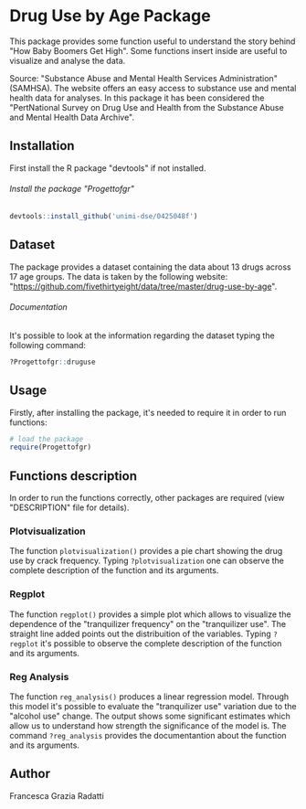 # Drug Use by Age Package

This package provides some function useful to understand the story behind "How Baby Boomers Get High". 
Some functions insert inside are useful to visualize and analyse the data.

Source: "Substance Abuse and Mental Health Services Administration" (SAMHSA).
The website offers an easy access to substance use and mental health data for analyses. In this package it has been considered the "PertNational Survey on Drug Use and Health from the Substance Abuse and Mental Health Data Archive". 

## Installation

First install the R package "devtools" if not installed.

###### Install the package "Progettofgr"

```R
devtools::install_github('unimi-dse/0425048f')
```



## Dataset

The package provides a dataset containing the data about 13 drugs across 17 age groups. The data is taken by the following website: "https://github.com/fivethirtyeight/data/tree/master/drug-use-by-age". 

###### Documentation 

It's possible to look at the information regarding the dataset typing the following command: 

```R
?Progettofgr::druguse
```



## Usage

Firstly, after installing the package, it's needed to require it in order to run functions:

```R
# load the package
require(Progettofgr)
```

## Functions description

In order to run the functions correctly, other packages are required (view "DESCRIPTION" file for details).

### Plotvisualization

The function `plotvisualization()` provides a pie chart showing the drug use by crack frequency. Typing `?plotvisualization` one can observe the complete description of the function and its arguments. 


### Regplot

The function `regplot()` provides a simple plot which allows to visualize the dependence of the "tranquilizer frequency" on the "tranquilizer use". The straight line added points out the distribuition of the variables. Typing `?regplot` it's possible to observe the complete description of the function and its arguments. 



### Reg Analysis

The function `reg_analysis()` produces a linear regression model. Through this model it's possible to evaluate the "tranquilizer use" variation due to the "alcohol use" change.
The output shows some significant estimates which allow us to understand how strength the significance of the model is.
The command `?reg_analysis` provides the documentantion about the function and its arguments. 



## Author 

Francesca Grazia Radatti 








